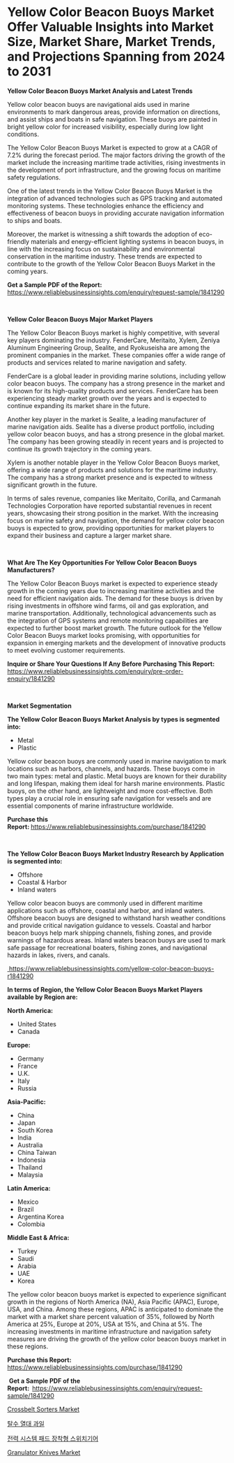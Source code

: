 <p><h1>Yellow Color Beacon Buoys Market Offer Valuable Insights into Market Size, Market Share, Market Trends, and Projections Spanning from 2024 to 2031</h1></p><p><strong>Yellow Color Beacon Buoys Market Analysis and Latest Trends</strong></p>
<p><p>Yellow color beacon buoys are navigational aids used in marine environments to mark dangerous areas, provide information on directions, and assist ships and boats in safe navigation. These buoys are painted in bright yellow color for increased visibility, especially during low light conditions.</p><p>The Yellow Color Beacon Buoys Market is expected to grow at a CAGR of 7.2% during the forecast period. The major factors driving the growth of the market include the increasing maritime trade activities, rising investments in the development of port infrastructure, and the growing focus on maritime safety regulations.</p><p>One of the latest trends in the Yellow Color Beacon Buoys Market is the integration of advanced technologies such as GPS tracking and automated monitoring systems. These technologies enhance the efficiency and effectiveness of beacon buoys in providing accurate navigation information to ships and boats.</p><p>Moreover, the market is witnessing a shift towards the adoption of eco-friendly materials and energy-efficient lighting systems in beacon buoys, in line with the increasing focus on sustainability and environmental conservation in the maritime industry. These trends are expected to contribute to the growth of the Yellow Color Beacon Buoys Market in the coming years.</p></p>
<p><strong>Get a Sample PDF of the Report:&nbsp;</strong> <a href="https://www.reliablebusinessinsights.com/enquiry/request-sample/1841290">https://www.reliablebusinessinsights.com/enquiry/request-sample/1841290</a></p>
<p>&nbsp;</p>
<p><strong>Yellow Color Beacon Buoys Major Market Players</strong></p>
<p><p>The Yellow Color Beacon Buoys market is highly competitive, with several key players dominating the industry. FenderCare, Meritaito, Xylem, Zeniya Aluminum Engineering Group, Sealite, and Ryokuseisha are among the prominent companies in the market. These companies offer a wide range of products and services related to marine navigation and safety.</p><p>FenderCare is a global leader in providing marine solutions, including yellow color beacon buoys. The company has a strong presence in the market and is known for its high-quality products and services. FenderCare has been experiencing steady market growth over the years and is expected to continue expanding its market share in the future.</p><p>Another key player in the market is Sealite, a leading manufacturer of marine navigation aids. Sealite has a diverse product portfolio, including yellow color beacon buoys, and has a strong presence in the global market. The company has been growing steadily in recent years and is projected to continue its growth trajectory in the coming years.</p><p>Xylem is another notable player in the Yellow Color Beacon Buoys market, offering a wide range of products and solutions for the maritime industry. The company has a strong market presence and is expected to witness significant growth in the future.</p><p>In terms of sales revenue, companies like Meritaito, Corilla, and Carmanah Technologies Corporation have reported substantial revenues in recent years, showcasing their strong position in the market. With the increasing focus on marine safety and navigation, the demand for yellow color beacon buoys is expected to grow, providing opportunities for market players to expand their business and capture a larger market share.</p></p>
<p>&nbsp;</p>
<p><strong>What Are The Key Opportunities For Yellow Color Beacon Buoys Manufacturers?</strong></p>
<p><p>The Yellow Color Beacon Buoys market is expected to experience steady growth in the coming years due to increasing maritime activities and the need for efficient navigation aids. The demand for these buoys is driven by rising investments in offshore wind farms, oil and gas exploration, and marine transportation. Additionally, technological advancements such as the integration of GPS systems and remote monitoring capabilities are expected to further boost market growth. The future outlook for the Yellow Color Beacon Buoys market looks promising, with opportunities for expansion in emerging markets and the development of innovative products to meet evolving customer requirements.</p></p>
<p><strong>Inquire or Share Your Questions If Any Before Purchasing This Report:</strong> <a href="https://www.reliablebusinessinsights.com/enquiry/pre-order-enquiry/1841290">https://www.reliablebusinessinsights.com/enquiry/pre-order-enquiry/1841290</a></p>
<p>&nbsp;</p>
<p><strong>Market Segmentation</strong></p>
<p><strong>The Yellow Color Beacon Buoys Market Analysis by types is segmented into:</strong></p>
<p><ul><li>Metal</li><li>Plastic</li></ul></p>
<p><p>Yellow color beacon buoys are commonly used in marine navigation to mark locations such as harbors, channels, and hazards. These buoys come in two main types: metal and plastic. Metal buoys are known for their durability and long lifespan, making them ideal for harsh marine environments. Plastic buoys, on the other hand, are lightweight and more cost-effective. Both types play a crucial role in ensuring safe navigation for vessels and are essential components of marine infrastructure worldwide.</p></p>
<p><strong>Purchase this Report:&nbsp;</strong><a href="https://www.reliablebusinessinsights.com/purchase/1841290">https://www.reliablebusinessinsights.com/purchase/1841290</a></p>
<p>&nbsp;</p>
<p><strong>The Yellow Color Beacon Buoys Market Industry Research by Application is segmented into:</strong></p>
<p><ul><li>Offshore</li><li>Coastal & Harbor</li><li>Inland waters</li></ul></p>
<p><p>Yellow color beacon buoys are commonly used in different maritime applications such as offshore, coastal and harbor, and inland waters. Offshore beacon buoys are designed to withstand harsh weather conditions and provide critical navigation guidance to vessels. Coastal and harbor beacon buoys help mark shipping channels, fishing zones, and provide warnings of hazardous areas. Inland waters beacon buoys are used to mark safe passage for recreational boaters, fishing zones, and navigational hazards in lakes, rivers, and canals.</p></p>
<p><a href="https://www.reliablebusinessinsights.com/yellow-color-beacon-buoys-r1841290">&nbsp;https://www.reliablebusinessinsights.com/yellow-color-beacon-buoys-r1841290</a></p>
<p><strong>In terms of Region, the Yellow Color Beacon Buoys Market Players available by Region are:</strong></p>
<p>
    <p> <strong> North America: </strong>
        <ul>
            <li>United States</li>
            <li>Canada</li>
        </ul>
        </p> 
    <p> <strong> Europe: </strong>
        <ul>
            <li>Germany</li>
            <li>France</li>
            <li>U.K.</li>
            <li>Italy</li>
            <li>Russia</li>
        </ul>
        </p> 
    <p> <strong> Asia-Pacific: </strong>
        <ul>
            <li>China</li>
            <li>Japan</li>
            <li>South Korea</li>
            <li>India</li>
            <li>Australia</li>
            <li>China Taiwan</li>
            <li>Indonesia</li>
            <li>Thailand</li>
            <li>Malaysia</li>
        </ul>
        </p> 
    <p> <strong> Latin America: </strong>
        <ul>
            <li>Mexico</li>
            <li>Brazil</li>
            <li>Argentina Korea</li>
            <li>Colombia</li>
        </ul>
        </p> 
    <p> <strong> Middle East & Africa: </strong>
        <ul>
            <li>Turkey</li>
            <li>Saudi</li>
            <li>Arabia</li>
            <li>UAE</li>
            <li>Korea</li>
        </ul>
    </p>
    </p>
<p><p>The yellow color beacon buoys market is expected to experience significant growth in the regions of North America (NA), Asia Pacific (APAC), Europe, USA, and China. Among these regions, APAC is anticipated to dominate the market with a market share percent valuation of 35%, followed by North America at 25%, Europe at 20%, USA at 15%, and China at 5%. The increasing investments in maritime infrastructure and navigation safety measures are driving the growth of the yellow color beacon buoys market in these regions.</p></p>
<p><strong>Purchase this Report: </strong><a href="https://www.reliablebusinessinsights.com/purchase/1841290">https://www.reliablebusinessinsights.com/purchase/1841290</a></p>
<p>&nbsp;<strong>Get a Sample PDF of the Report:&nbsp;&nbsp;</strong><a href="https://www.reliablebusinessinsights.com/enquiry/request-sample/1841290">https://www.reliablebusinessinsights.com/enquiry/request-sample/1841290</a></p>
<p><strong></strong></p>
<p><p><a href="https://github.com/indrystar/Market-Research-Report-List-4/blob/main/crossbelt-sorters-market.md">Crossbelt Sorters Market</a></p><p><a href="https://github.com/bunxhcci35271755/Market-Research-Report-List-2/blob/main/3118036176545.md">탈수 열대 과일</a></p><p><a href="https://github.com/mofijurk071/Market-Research-Report-List-1/blob/main/5193192176544.md">전력 시스템 패드 장착형 스위치기어</a></p><p><a href="https://github.com/josesg55/Market-Research-Report-List-3/blob/main/granulator-knives-market.md">Granulator Knives Market</a></p></p>